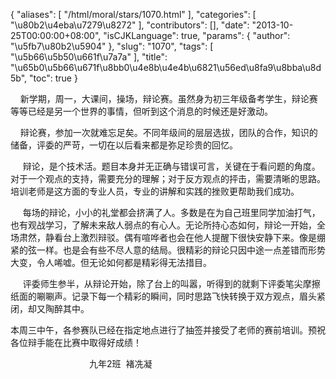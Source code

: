 {
    "aliases": [
        "/html/moral/stars/1070.html"
    ],
    "categories": [
        "\u80b2\u4eba\u7279\u8272"
    ],
    "contributors": [],
    "date": "2013-10-25T00:00:00+08:00",
    "isCJKLanguage": true,
    "params": {
        "author": "\u5fb7\u80b2\u5904"
    },
    "slug": "1070",
    "tags": [
        "\u5b66\u5b50\u661f\u7a7a"
    ],
    "title": "\u65b0\u5b66\u671f\u8bb0\u4e8b\u4e4b\u6821\u56ed\u8fa9\u8bba\u8d5b",
    "toc": true
}

    新学期，周一，大课间，操场，辩论赛。虽然身为初三年级备考学生，辩论赛等等已经是另一个世界的事情，但听到这个消息的时候还是好激动。




    辩论赛，参加一次就难忘足矣。不同年级间的层层选拔，团队的合作，知识的储备，评委的严苛，一切在以后看来都是弥足珍贵的回忆。




     辩论，是个技术活。题目本身并无正确与错误可言，关键在于看问题的角度。对于一个观点的支持，需要充分的理解；对于反方观点的抨击，需要清晰的思路。培训老师是这方面的专业人员，专业的讲解和实践的挫败更帮助我们成功。




     每场的辩论，小小的礼堂都会挤满了人。多数是在为自己班里同学加油打气，也有观战学习，了解未来敌人弱点的有心人。无论所持心态如何，辩论一开始，全场肃然，静看台上激烈辩驳。偶有喧哗者也会在他人提醒下很快安静下来。像是绷紧的弦一样。也是会有些不尽人意的结局。很精彩的辩论只因中途一点差错而形势大变，令人唏嘘。但无论如何都是精彩得无法措目。




     评委师生参半，从辩论开始，除了台上的叫嚣，听得到的就剩下评委笔尖摩擦纸面的唰唰声。记录下每一个精彩的瞬间，同时思路飞快转换于双方观点，眉头紧闭，却又陶醉其中。




本周三中午，各参赛队已经在指定地点进行了抽签并接受了老师的赛前培训。预祝各位辩手能在比赛中取得好成绩！









                                九年2班  褚冼凝







